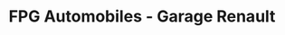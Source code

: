 ---
title: "FPG Automobiles - Garage Renault"
url: /la-chevroliere/fpg-automobiles-garage-renault/
shop: réparation de voitures
---